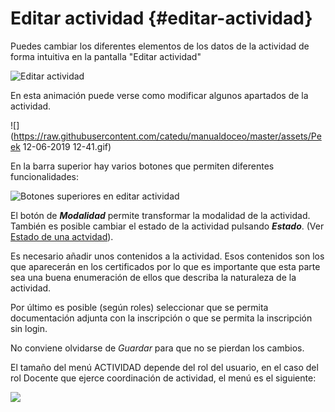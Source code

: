 # Editar actividad {#editar-actividad}

Puedes cambiar los diferentes elementos de los datos de la actividad de forma intuitiva en la pantalla "Editar actividad"

![Editar actividad](https://raw.githubusercontent.com/catedu/manualdoceo/master/assets/Selección_789.png)

En esta animación puede verse como modificar algunos apartados de la actividad.

![](https://raw.githubusercontent.com/catedu/manualdoceo/master/assets/Peek 12-06-2019 12-41.gif)

En la barra superior hay varios botones que permiten diferentes funcionalidades:

![Botones superiores en editar actividad](https://raw.githubusercontent.com/catedu/manualdoceo/master/assets/Selección_790.png)

El botón de **_Modalidad_** permite transformar la modalidad de la actividad. También es posible cambiar el estado de la actividad pulsando **_Estado_**. (Ver [Estado de una actvidad](https://catedu.gitbooks.io/manual-de-doceo-3-0/content/2_actividades/flujo_de_una_actividad.html)).

Es necesario añadir unos contenidos a la actividad. Esos contenidos son los que aparecerán en los certificados por lo que es importante que esta parte sea una buena enumeración de ellos que describa la naturaleza de la actividad.

Por último es posible (según roles) seleccionar que se permita documentación adjunta con la inscripción o que se permita la inscripción sin login.

No conviene olvidarse de _Guardar_ para que no se pierdan los cambios.

El tamaño del menú ACTIVIDAD depende del rol del usuario, en el caso del rol Docente que ejerce coordinación de actividad, el menú es el siguiente:

![](https://raw.githubusercontent.com/catedu/manualdoceo/master/assets/Selección_726.png)









